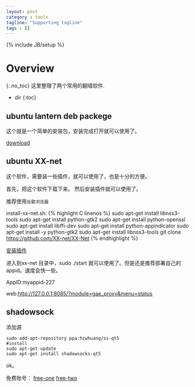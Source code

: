 ```yaml
---
layout: post
category : tools
tagline: "Supporting tagline"
tags : []
---
```

{% include JB/setup %}

# Overview
{:.no_toc}
这里整理了两个常用的翻墙软件.

* dir
{:toc}

## ubuntu lantern deb packege

这个就是一个简单的安装包，安装完成打开就可以使用了。

[download](https://github.com/getlantern/lantern)

## ubuntu XX-net

这个软件，需要装一些插件，就可以使用了，也是十分的方便。

首先，把这个软件下载下来。 然后安装插件就可以使用了。

推荐使用`谷歌浏览器`

install-xx-net.sh:
{% highlight C linenos %}
sudo apt-get install libnss3-tools
sudo apt-get install python-gtk2
sudo apt-get install python-openssl
sudo apt-get install libffi-dev
sudo apt-get install python-appindicator
sudo apt-get install -y python-gtk2
sudo apt-get install libnss3-tools
git clone https://github.com/XX-net/XX-Net
{% endhighlight %}

[安装插件](https://github.com/XX-net/XX-Net/wiki/%E5%AE%89%E8%A3%85%E5%92%8C%E4%BD%BF%E7%94%A8-SwitchyOmega)

进入到xx-net 目录中，sudo ./start 就可以使用了。但是还是推荐部署自己的appid。速度会快一些。

AppID:myappid-227

web:http://127.0.0.1:8085/?module=gae_proxy&menu=status


## shadowsock

添加源

	sudo add-apt-repository ppa:hzwhuang/ss-qt5
	#install
	sudo apt-get update
	sudo apt-get install shadowsocks-qt5

ok。

免费账号：
[free-one](http://freessr.top/)
[free-two](http://freevpnss.cc/)
